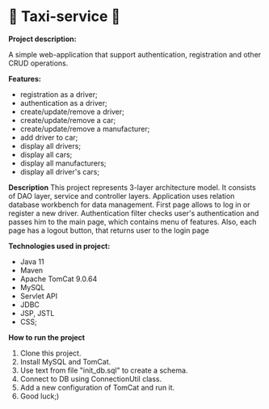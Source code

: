 # 🚖 Taxi-service 🚖
**Project description:**

A simple web-application that support authentication, registration and other CRUD operations.

**Features:**
- registration as a driver;
- authentication as a driver;
- create/update/remove a driver;
- create/update/remove a car;
- create/update/remove a manufacturer;
- add driver to car;
- display all drivers;
- display all cars;
- display all manufacturers;
- display all driver's cars;

**Description**
This project represents 3-layer architecture model. It consists of DAO layer, service and controller layers. Application uses relation database workbench for data management. 
First page allows to log in or register a new driver. Authentication filter checks user's authentication  and passes him to the main page, which contains menu of features.
Also, each page has a logout button, that returns user to the login page

**Technologies used in project:**
- Java 11
- Maven
- Apache TomCat 9.0.64
- MySQL
- Servlet API
- JDBC
- JSP, JSTL
- CSS;

**How to run the project**
1. Clone this project.
2. Install MySQL and TomCat.
3. Use text from file "init_db.sql" to create a schema.
4. Connect to DB using ConnectionUtil class.
5. Add a new configuration of TomCat and run it.
6. Good luck;)


